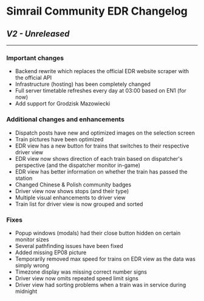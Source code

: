 # Simrail Community EDR Changelog

## *V2 - Unreleased*

---

### Important changes

- Backend rewrite which replaces the official EDR website scraper with the official API
- Infrastructure (hosting) has been completely changed
- Full server timetable refreshes every day at 03:00 based on EN1 (for now)
- Add support for Grodzisk Mazowiecki

### Additional changes and enhancements

- Dispatch posts have new and optimized images on the selection screen
- Train pictures have been optimized
- EDR view has a new button for trains that switches to their respective driver view
- EDR view now shows direction of each train based on dispatcher's perspective (and the dispatcher monitor in-game)
- EDR view has better information on whether the train has passed the station
- Changed Chinese & Polish community badges
- Driver view now shows stops (and their type)
- Multiple visual enhancements to driver view
- Train list for driver view is now grouped and sorted

### Fixes

- Popup windows (modals) had their close button hidden on certain monitor sizes
- Several pathfinding issues have been fixed
- Added missing EP08 picture
- Temporarily removed max speed for trains on EDR view as the data was simply wrong
- Timezone display was missing correct number signs
- Driver view now omits repeated speed limit signs
- Driver view had sorting problems when a train was in service during midnight
